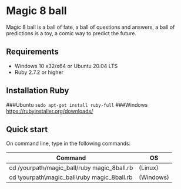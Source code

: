 Magic 8 ball
=
Magic 8 ball is a ball of fate, a ball of questions and answers, a ball of predictions is a toy, a comic way to predict the future.

Requirements
-
* Windows 10 x32/x64 or Ubuntu 20.04 LTS
* Ruby 2.7.2  or higher

Installation Ruby
-
###Ubuntu
`sudo apt-get install ruby-full`
###Windows
https://rubyinstaller.org/downloads/

Quick start
-
On command line, type in the following commands:

Command | OS
--- | ---
cd /yourpath/magic_ball/ruby magic_8ball.rb | (Linux)
cd \yourpath\magic_ball\ruby magic_8ball.rb| (Windows)
